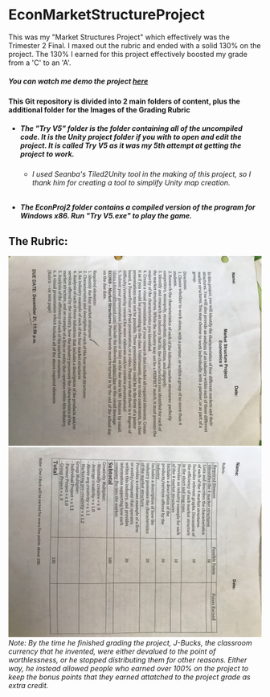 # EconMarketStructureProject
This was my "Market Structures Project" which effectively was the Trimester 2 Final. I maxed out the rubric and ended with a solid 130% on the project. The 130% I earned for this project effectively boosted my grade from a 'C' to an 'A'.
##### You can watch me demo the project [here](https://www.youtube.com/watch?v=T6gaLimNcN0)
#### This Git repository is divided into 2 main folders of content, plus the additional folder for the Images of the Grading Rubric
* #####  The "Try V5" folder is the folder containing all of the uncompiled code. It is the Unity project folder if you with to open and edit the project. It is called Try V5 as it was my 5th attempt at getting the project to work.
  * ###### I used Seanba's Tiled2Unity tool in the making of this project, so I thank him for creating a tool to simplify Unity map creation.
* ##### The EconProj2 folder contains a compiled version of the program for Windows x86. Run "Try V5.exe" to play the game.
## The Rubric:
![Front of Rubric](/Images/FrontOfRubric.jpg)
![Back of Rubric](/Images/BackOfRubric.jpg)
*Note: By the time he finished grading the project, J-Bucks, the classroom currency that he invented, were either devalued to the point of worthlessness, or he stopped distributing them for other reasons. Either way, he instead allowed people who earned over 100% on the project to keep the bonus points that they earned attatched to the project grade as extra credit.*
